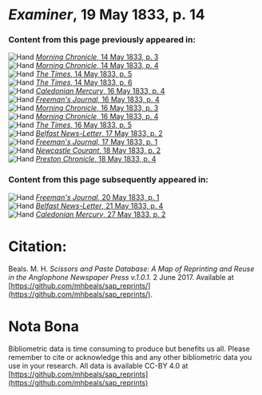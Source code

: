 # *Examiner*, 19 May 1833, p. 14  
  
### Content from this page previously appeared in:  
![Hand](http://scissorsandpaste.net/wp-content/uploads/2017/06/smallhandpointer.png) [*Morning Chronicle*, 14 May 1833, p. 3](https://mhbeals.github.io/sap_html/Morning-Chronicle/Morning-Chronicle-14-May-1833-p-3)  
![Hand](http://scissorsandpaste.net/wp-content/uploads/2017/06/smallhandpointer.png) [*Morning Chronicle*, 14 May 1833, p. 4](https://mhbeals.github.io/sap_html/Morning-Chronicle/Morning-Chronicle-14-May-1833-p-4)  
![Hand](http://scissorsandpaste.net/wp-content/uploads/2017/06/smallhandpointer.png) [*The Times*, 14 May 1833, p. 5](https://mhbeals.github.io/sap_html/The-Times/The-Times-14-May-1833-p-5)  
![Hand](http://scissorsandpaste.net/wp-content/uploads/2017/06/smallhandpointer.png) [*The Times*, 14 May 1833, p. 6](https://mhbeals.github.io/sap_html/The-Times/The-Times-14-May-1833-p-6)  
![Hand](http://scissorsandpaste.net/wp-content/uploads/2017/06/smallhandpointer.png) [*Caledonian Mercury*, 16 May 1833, p. 4](https://mhbeals.github.io/sap_html/Caledonian-Mercury/Caledonian-Mercury-16-May-1833-p-4)  
![Hand](http://scissorsandpaste.net/wp-content/uploads/2017/06/smallhandpointer.png) [*Freeman's Journal*, 16 May 1833, p. 4](https://mhbeals.github.io/sap_html/Freeman's-Journal/Freeman's-Journal-16-May-1833-p-4)  
![Hand](http://scissorsandpaste.net/wp-content/uploads/2017/06/smallhandpointer.png) [*Morning Chronicle*, 16 May 1833, p. 3](https://mhbeals.github.io/sap_html/Morning-Chronicle/Morning-Chronicle-16-May-1833-p-3)  
![Hand](http://scissorsandpaste.net/wp-content/uploads/2017/06/smallhandpointer.png) [*Morning Chronicle*, 16 May 1833, p. 4](https://mhbeals.github.io/sap_html/Morning-Chronicle/Morning-Chronicle-16-May-1833-p-4)  
![Hand](http://scissorsandpaste.net/wp-content/uploads/2017/06/smallhandpointer.png) [*The Times*, 16 May 1833, p. 5](https://mhbeals.github.io/sap_html/The-Times/The-Times-16-May-1833-p-5)  
![Hand](http://scissorsandpaste.net/wp-content/uploads/2017/06/smallhandpointer.png) [*Belfast News-Letter*, 17 May 1833, p. 2](https://mhbeals.github.io/sap_html/Belfast-News-Letter/Belfast-News-Letter-17-May-1833-p-2)  
![Hand](http://scissorsandpaste.net/wp-content/uploads/2017/06/smallhandpointer.png) [*Freeman's Journal*, 17 May 1833, p. 1](https://mhbeals.github.io/sap_html/Freeman's-Journal/Freeman's-Journal-17-May-1833-p-1)  
![Hand](http://scissorsandpaste.net/wp-content/uploads/2017/06/smallhandpointer.png) [*Newcastle Courant*, 18 May 1833, p. 2](https://mhbeals.github.io/sap_html/Newcastle-Courant/Newcastle-Courant-18-May-1833-p-2)  
![Hand](http://scissorsandpaste.net/wp-content/uploads/2017/06/smallhandpointer.png) [*Preston Chronicle*, 18 May 1833, p. 4](https://mhbeals.github.io/sap_html/Preston-Chronicle/Preston-Chronicle-18-May-1833-p-4)  
  
### Content from this page subsequently appeared in:  
![Hand](http://scissorsandpaste.net/wp-content/uploads/2017/06/smallhandpointer.png) [*Freeman's Journal*, 20 May 1833, p. 1](https://mhbeals.github.io/sap_html/Freeman's-Journal/Freeman's-Journal-20-May-1833-p-1)  
![Hand](http://scissorsandpaste.net/wp-content/uploads/2017/06/smallhandpointer.png) [*Belfast News-Letter*, 21 May 1833, p. 4](https://mhbeals.github.io/sap_html/Belfast-News-Letter/Belfast-News-Letter-21-May-1833-p-4)  
![Hand](http://scissorsandpaste.net/wp-content/uploads/2017/06/smallhandpointer.png) [*Caledonian Mercury*, 27 May 1833, p. 2](https://mhbeals.github.io/sap_html/Caledonian-Mercury/Caledonian-Mercury-27-May-1833-p-2)  


# Citation: 

Beals. M. H. *Scissors and Paste Database: A Map of Reprinting and Reuse in the Anglophone Newspaper Press v.1.0.1.* 2 June 2017. Available at [https://github.com/mhbeals/sap_reprints/](https://github.com/mhbeals/sap_reprints/). 

# Nota Bona

Bibliometric data is time consuming to produce but benefits us all. Please remember to cite or acknowledge this and any other bibliometric data you use in your research. All data is available CC-BY 4.0 at [https://github.com/mhbeals/sap_reprints](https://github.com/mhbeals/sap_reprints)